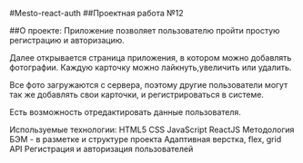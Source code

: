 #Mesto-react-auth
##Проектная работа №12


##О проекте:
Приложение позволяет пользователю пройти простую регистрацию и авторизацию.

Далее открывается страница приложения, в котором можно добавлять фотографии. Каждую карточку можно лайкнуть,увеличить или удалить.

Все фото загружаются с сервера, поэтому другие пользователи могут так же добавлять свои карточки, и регистрироваться в системе.

Есть возможность отредактировать данные пользователя.

Используемые технологии:
HTML5
CSS
JavaScript
ReactJS
Методология БЭМ - в разметке и структуре проекта
Адаптивная верстка, flex, grid
API
Регистрация и авторизация пользователей